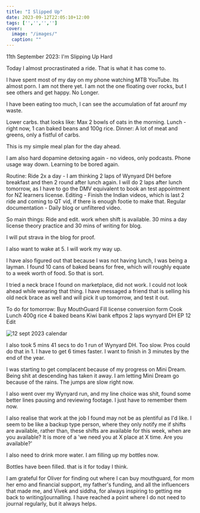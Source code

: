 ```yaml
---
title: "I Slipped Up"
date: 2023-09-12T22:05:10+12:00
tags: ['','','','']
cover:
  image: "/images/"
  caption: ""
---
```

11th September 2023: I'm Slipping Up Hard

Today I almost procrastinated a ride. That is what it has come to.

I have spent most of my day on my phone watching MTB YouTube. Its almost porn. I am not there yet. I am not the one floating over rocks,  but I see others and get happy. No Longer.

I have been eating too much, I can see the accumulation of fat arounf my waste.

Lower carbs. that looks like:
Max 2 bowls of oats in the morning.
Lunch - right now, 1 can baked beans and 100g rice.
Dinner: A lot of meat and greens, only a fistful of carbs.

This is my simple meal plan for the day ahead.

I am also hard dopamine detoxing again - no videos, only podcasts. Phone usage way down. Learning to be bored again.

Routine:
Ride 2x a day - I am thinking 2 laps of Wynyard DH before breakfast and then 2 round after lunch again. I will do 2 laps after lunch tomorrow, as I have to go the DMV equivalent to book an test appointment for NZ learners license.
Editing - Finish the Indian videos, which is last 2 ride and coming to QT vid, if there is enough footie to make that.
Regular documentation - Daily blog or unfiltered video.

So main things:
Ride and edit.
work when shift is available.
30 mins a day license theory practice and 30 mins of writing for blog.

I will put strava in the blog for proof.

I also want to wake at 5. I will work my way up.

I have also figured out that because I was not having lunch, I was being a layman. I found 10 cans of baked beans for free, which will roughly equate to a week worth of food. So that is sort.

I tried a neck brace I found on marketplace, did not work. I could not look ahead while wearing that thing. I have messaged a friend that is selling his old neck brace as well and will pick it up tomorrow, and test it out.

To do for tomorrow:
Buy MouthGuard
Fill license conversion form
Cook Lunch 400g rice 4 baked beans
Kiwi bank eftpos
2 laps wynyard DH
EP 12 Edit

![12 sept 2023 calendar](/images/23-09-12-calendar.png)

I also took 5 mins 41 secs to do 1 run of Wynyard DH. Too slow. Pros could do that in 1. I have to get 6 times faster. I want to finish in 3 minutes by the end of the year. 

I was starting to get complacent because of my progress on Mini Dream. Being shit at descending has taken it away. I am letting Mini Dream go because of the rains. The jumps are slow right now.

I also went over my Wynyard run, and my line choice was shit, found some better lines pausing and reviewing footage. I just have to remember them now.

I also realise that work at the job I found may not be as plentiful as I'd like. I seem to be like a backup type person, where they only notify me if shifts are available, rather than, these shifts are available for this week, when are you available? It is more of a 'we need you at X place at X time. Are you available?'

I also need to drink more water. I am filling up my bottles now.

Bottles have been filled. that is it for today I think.

I am grateful for Oliver for finding out where I can buy mouthguard, for mom her emo and financial support, my father's funding, and all the influencers that made me, and Vivek and siddha, for always inspiring to getting me back to writing/journalling. I have reached a point where I do not need to journal regularly, but it always helps.
